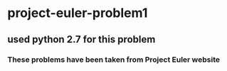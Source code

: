 # project-euler-problem1
## used python 2.7 for this problem
### These problems have been taken from Project Euler website
